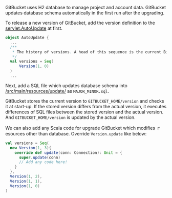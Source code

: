 GitBucket uses H2 database to manage project and account data. GitBucket updates database schema automatically in the first run after the upgrading.

To release a new version of GitBucket, add the version definition to the [servlet.AutoUpdate](https://github.com/takezoe/gitbucket/blob/master/src/main/scala/servlet/AutoUpdateListener.scala) at first.

```scala
object AutoUpdate {
  ...
  /**
   * The history of versions. A head of this sequence is the current BitBucket version.
   */
  val versions = Seq(
      Version(1, 0)
  )
  ...
```

Next, add a SQL file which updates database schema into [/src/main/resources/update/](https://github.com/takezoe/gitbucket/tree/master/src/main/resources/update) as ```MAJOR_MINOR.sql```.

GitBucket stores the current version to ```GITBUCKET_HOME/version``` and checks it at start-up. If the stored version differs from the actual version, it executes differences of SQL files between the stored version and the actual version. And ```GITBUCKET_HOME/version``` is updated by the actual version.

We can also add any Scala code for upgrade GitBucket which modifies ｒesources other than database. Override ```Version.update``` like below:

```scala
val versions = Seq(
  new Version(1, 3){
    override def update(conn: Connection): Unit = {
      super.update(conn)
      // Add any code here!
    }
  },
  Version(1, 2),
  Version(1, 1),
  Version(1, 0)
)
```

